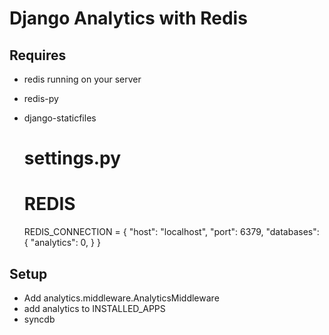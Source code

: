 Django Analytics with Redis
===========================

Requires
--------

* redis running on your server
* redis-py
* django-staticfiles
    
    # settings.py
    # REDIS
    REDIS_CONNECTION = {
        "host": "localhost",
        "port": 6379,
        "databases": {
            "analytics": 0,
        }
    }
    
Setup
------

* Add analytics.middleware.AnalyticsMiddleware
* add analytics to INSTALLED_APPS
* syncdb